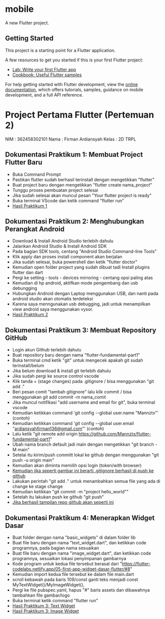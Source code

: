 # mobile

A new Flutter project.

## Getting Started

This project is a starting point for a Flutter application.

A few resources to get you started if this is your first Flutter project:

- [Lab: Write your first Flutter app](https://docs.flutter.dev/get-started/codelab)
- [Cookbook: Useful Flutter samples](https://docs.flutter.dev/cookbook)

For help getting started with Flutter development, view the
[online documentation](https://docs.flutter.dev/), which offers tutorials,
samples, guidance on mobile development, and a full API reference.

# Project Pertama Flutter (Pertemuan 2)

NIM : 362458302101
Nama : Firman Ardiansyah
Kelas : 2D TRPL

## Dokumentasi Praktikum 1: Membuat Project Flutter Baru
- Buka Command Prompt
- Pastikan flutter sudah berhasil terinstall dengan mengetikkan "flutter"
- Buat project baru dengan mengetikkan "flutter create nama_project"
- Tunggu proses pembuatan project selesai
- Jika sudah selesai akan muncul pesan "Your flutter project is ready"
- Buka terminal VScode dan ketik command "flutter run"
- [Hasil Praktikum 1](images/praktikum-1.png)


## Dokumentasi Praktikum 2: Menghubungkan Perangkat Android
- Download & Install Android Studio terlebih dahulu
- Jalankan Android Studio & Install Android SDK
- Pada bagian SDK tools, centang "Android Studio Command-line Tools"
- Klik apply dan proses install component akan berjalan
- Jika sudah selesai, buka powershell dan ketik "flutter doctor"
- Kemudian open folder project yang sudah dibuat tadi Install plugins flutter dan dart
- Pergi ke setting - tools - devices mirroring - centang opsi paling atas
- Kemudian di hp android, aktifkan mode pengembang dan usb debungging
- Hubungkan Android dengan Laptop menggunakan USB, dan nanti pada android studio akan otomatis terdeteksi
- Karena saya menngunakan usb debugging, jadi untuk menampilkan view android saya menggunakan vysor.
- [Hasil Praktikum 2](images/connect%20android.png)


## Dokumentasi Praktikum 3: Membuat Repository GitHub
- Login akun Github terlebih dahulu
- Buat repository baru dengan nama "flutter-fundamental-part1"
- Buka terminal cmd ketik "git" untuk mengecek apakah git sudah terinstall/belum
- Jika belum download & install git terlebih dahulu
- Jika sudah pergi ke source control vscode
- Klik tanda + (stage changes) pada .gitignore / bisa menggunakan "git add ."
- Beri pesan comit "tambah gitignore" lalu klik commit / bisa menggunakan git add commit -m nama_comit
- Jika muncul notifikasi "add username and email for git", buka terminal vscode
- Kemudian ketikkan command 'git config --global user.name "Mannztx"' (contoh)
- Kemudian ketikkan command 'git config --global user.email "ardiansyahfirman136@gmail.com"' (contoh)
- Lalu ketik "git remote add origin https://github.com/Mannztx/flutter-fundamental-part1"
- Ubah nama branch default jadi main dengan mengetikkan "git branch -M main"
- Setelai itu kirim/push committ lokal ke github dengan menggunakan "git push -u origin main"
- Kemudian akan diminta memilih opsi login (token/with browser)
- [Kemudian jika seperti gambar ini berarti .gitignore berhasil di push ke github](images/praktikum-3.1.png)
- Lakukan perintah "git add ." untuk menambahkan semua file yang ada di change ke stage change
- Kemudian ketikkan "git commit -m "project hello_world""
- Setelah itu lakukan push ke github "git push"
- [Jika berhasil tampilan repo github akan seperti ini](images/praktikum-3.2.png)


## Dokumentasi Praktikum 4: Menerapkan Widget Dasar
- Buat folder dengan nama "basic_widgets" di dalam folder lib
- Buat file baru dengan nama "text_widget.dart", dan ketikkan code programnya, pada bagian nama sesuaikan
- Buat file baru dengan nama "image_widget.dart", dan ketikkan code programnya, sesuaikan lokasi penyimpanan gambarnya
- Kode program untuk kedua file tersebut berasal dari "https://flutter-codelabs.netlify.app/05-first-app-widget-dasar-flutter/#8"
- Kemudian import kedua file tersebut ke dalam file main.dart
- scroll kebawah pada baris 109/const ganti teks menjadi const MyTextWidget()/MyImageWidget(),
- Pergi ke file pubspec.yaml, hapus "#" baris assets dan dibawahnya tambahkan file gambar/logo
- Buka terminal ketik command "flutter run"
- [Hasil Praktikum 3: Text Widget](images/praktikum-4.1.png)
- [Hasil Praktikum 3: Image Widget](images/praktikum-4.2.png)